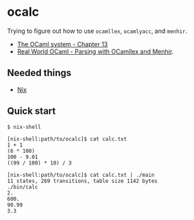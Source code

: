# ocalc

Trying to figure out how to use `ocamllex`, `ocamlyacc`, and `menhir`.
 * [The OCaml system - Chapter 13](https://caml.inria.fr/pub/docs/manual-ocaml/lexyacc.html)
 * [Real World OCaml - Parsing with OCamllex and Menhir](https://dev.realworldocaml.org/parsing-with-ocamllex-and-menhir.html).

Needed things
---
 * [Nix](https://nixos.org/nix/)

Quick start
---
```
$ nix-shell
```
```
[nix-shell:path/to/ocalc]$ cat calc.txt
1 + 1
(6 * 100)
100 - 9.01
((99 / 100) * 10) / 3
```
```
[nix-shell:path/to/ocalc]$ cat calc.txt | ./main
11 states, 269 transitions, table size 1142 bytes
./bin/calc
2.
600.
90.99
3.3
```
